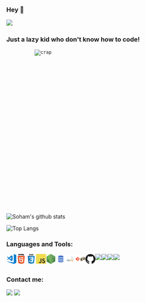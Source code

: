 ### Hey 🤎

<a href="https://hits.seeyoufarm.com"><img src="https://hits.seeyoufarm.com/api/count/incr/badge.svg?url=https%3A%2F%2Fgithub.com%2Fsohampod%2F&count_bg=%2358B0FF&title_bg=%23FF5858&icon=github.svg&icon_color=%23FFFFFF&title=stalk+counts&edge_flat=false"/></a>

### Just a lazy kid who don't know how to code!

<code><img src="https://media.giphy.com/media/WTjXuYA2y4o3UZly3W/giphy.gif" alt="crap" align="right" width="430x" height="430px"  /></code>&nbsp;

![Soham's github stats](https://github-readme-stats.vercel.app/api?username=sohampod&show_icons=true&bg_color=#f7d081)

![Top Langs](https://github-readme-stats.vercel.app/api/top-langs/?username=sohampod&layout=compact)



### Languages and Tools:


<img align="left" alt="Visual Studio Code" width="26px" src="https://raw.githubusercontent.com/github/explore/80688e429a7d4ef2fca1e82350fe8e3517d3494d/topics/visual-studio-code/visual-studio-code.png" />
<img align="left" alt="HTML5" width="26px" src="https://raw.githubusercontent.com/github/explore/80688e429a7d4ef2fca1e82350fe8e3517d3494d/topics/html/html.png" />
<img align="left" alt="CSS3" width="26px" src="https://raw.githubusercontent.com/github/explore/80688e429a7d4ef2fca1e82350fe8e3517d3494d/topics/css/css.png" />
<img align="left" alt="JavaScript" width="26px" src="https://raw.githubusercontent.com/github/explore/80688e429a7d4ef2fca1e82350fe8e3517d3494d/topics/javascript/javascript.png" />
<img align="left" alt="Node.js" width="26px" src="https://raw.githubusercontent.com/github/explore/80688e429a7d4ef2fca1e82350fe8e3517d3494d/topics/nodejs/nodejs.png" />
<img align="left" alt="SQL" width="26px" src="https://raw.githubusercontent.com/github/explore/80688e429a7d4ef2fca1e82350fe8e3517d3494d/topics/sql/sql.png" />
<img align="left" alt="MySQL" width="26px" src="https://raw.githubusercontent.com/github/explore/80688e429a7d4ef2fca1e82350fe8e3517d3494d/topics/mysql/mysql.png" />
<img align="left" alt="Git" width="26px" src="https://raw.githubusercontent.com/github/explore/80688e429a7d4ef2fca1e82350fe8e3517d3494d/topics/git/git.png" />
<img align="left" alt="GitHub" width="26px" src="https://raw.githubusercontent.com/github/explore/78df643247d429f6cc873026c0622819ad797942/topics/github/github.png" />
<img align="left" src="https://cdn.jsdelivr.net/npm/programming-languages-logos/src/cpp/cpp.png" height="27">
<img align="left" src="https://cdn.jsdelivr.net/npm/programming-languages-logos/src/python/python.png" height="27">
<img align="left" src="https://cdn.jsdelivr.net/npm/programming-languages-logos/src/c/c.png" height="27">
<img align="left" src="https://cdn.jsdelivr.net/npm/programming-languages-logos/src/java/java.png" height="27">
<br/>
<br/>
 
 ###  Contact me:   
  
  
  [<img src="https://img.icons8.com/color/48/000000/linkedin.png" width="3.5%"/>](https://www.linkedin.com/in/sohampoddar/)
  [<img src="https://img.icons8.com/color/48/000000/behance.png" width="3.5%"/>](https://www.behance.net/sohampoddar)
  




<!--
Here are some ideas to get you started:

- 🔭 I’m currently working on ...
- 🌱 I’m currently learning ...
- 👯 I’m looking to collaborate on ...
- 🤔 I’m looking for help with ...
- 💬 Ask me about ...
- 📫 How to reach me: ...
- 😄 Pronouns: ...
- ⚡ Fun fact: ...
-->
